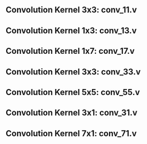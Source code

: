 ## Convolution Kernel 3x3: conv_11.v
## Convolution Kernel 1x3: conv_13.v
## Convolution Kernel 1x7: conv_17.v
## Convolution Kernel 3x3: conv_33.v
## Convolution Kernel 5x5: conv_55.v
## Convolution Kernel 3x1: conv_31.v
## Convolution Kernel 7x1: conv_71.v
